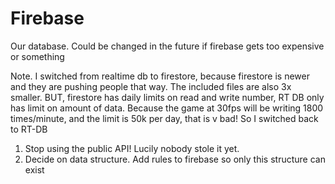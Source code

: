 # Firebase

Our database. Could be changed in the future if firebase gets too expensive or something

Note. I switched from realtime db to firestore, because firestore is newer and they are pushing people that way. The included files are also 3x smaller. BUT, firestore has daily limits on read and write number, RT DB only has limit on amount of data. Because the game at 30fps will be writing 1800 times/minute, and the limit is 50k per day, that is v bad! So I switched back to RT-DB

1. Stop using the public API! Lucily nobody stole it yet.
2. Decide on data structure. Add rules to firebase so only this structure can exist
